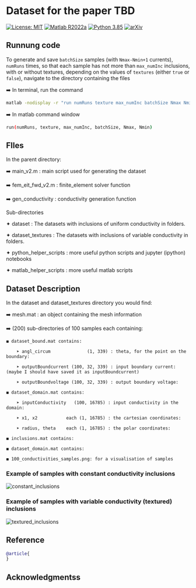 # Dataset for the paper TBD
[![License: MIT](https://img.shields.io/badge/License-MIT-yellow.svg)](./LICENSE)
[![Matlab R2022a](https://img.shields.io/badge/Matlab-R2022a-orange.svg)](https://www.python.org/downloads/release/python-3100/)
[![Python 3.85](https://img.shields.io/badge/python-3.85-blue.svg)](https://www.python.org/downloads/release/python-385/)
[![arXiv](https://img.shields.io/badge/arXiv-xxxx.xxxxx-b31b1b.svg)](TBD)

## Runnung code
To generate and save ```batchSize``` samples (with ```Nmax-Nmin+1``` currents), ```numRuns``` times, 
so that each sample has not more than ```max_numInc``` inclusions, with or without textures, 
depending on the values of ```textures``` (either ```true``` or ```false```),  navigate to the directory containing the files

➡️ In terminal, run the command
```bash
matlab -nodisplay -r "run numRuns texture max_numInc batchSize Nmax Nmin"
```

➡️ In matlab command window
```bash
run(numRuns, texture, max_numInc, batchSize, Nmax, Nmin)
```

## FIles
In the parent directory: 

➡️ main_v2.m        : main script used for generating the dataset

➡️ fem_eit_fwd_v2.m : finite_element solver function

➡️ gen_conductivity : conductivity generation function

Sub-directories

✦ dataset               : The datasets with inclusions of uniform conductivity in folders. 

✦ dataset_textures      : The datasets with inclusions of variable conductivity in folders.

✦ python_helper_scripts : more useful python scripts and jupyter (ipython) notebooks

✦ matlab_helper_scripts : more useful matlab scripts

## Dataset Description

In the dataset and dataset_textures directory you would find: 

➡️ mesh.mat : an object containing the mesh information

➡️ (200) sub-directories of 100 samples each containing:

	◼️ dataset_bound.mat contains:
	
		➤ angl_circum              (1, 339) : theta, for the point on the boundary:  
		
		➤ outputBoundcurrent (100, 32, 339) : input boundary current: (maybe I should have saved it as inputBoundcurrent)
		
		➤ outputBoundvoltage (100, 32, 339) : output boundary voltage: 
	
	◼️ dataset_domain.mat contains: 
	
		➤ inputConductivity   (100, 16785) : input conductivity in the domain: 
		
		➤ x1, x2           each (1, 16785) : the cartesian coordinates: 
		
		➤ radius, theta    each (1, 16785) : the polar coordinates:  
	
	◼️ inclusions.mat contains: 
	
	◼️ dataset_domain.mat contains: 
	
	◼️ 100_conductivities_samples.png: for a visualisation of samples 
	
### Example of samples with constant conductivity inclusions
![constant_inclusions](https://drive.google.com/uc?export=view&id=119M4oo_ycrYwpDIdxgvwSXwvoTc7ksTM)

### Example of samples with variable conductivity (textured) inclusions
![textured_inclusions](https://drive.google.com/uc?export=view&id=1mtgaT4YWAA-DEyQ5AVLuKwMtDXrmtrNH)

## Reference
```bibtex
@article{
}
```
## Acknowledgmentss



